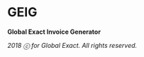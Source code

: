 # GEIG

**Global Exact Invoice Generator**

*2018 ⓒ <insert name here> <insert name here> <insert name here> for Global Exact. All rights reserved.* 
